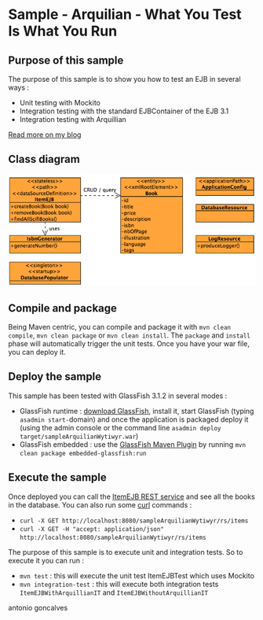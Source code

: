 # Sample - Arquilian - What You Test Is What You Run

## Purpose of this sample

The purpose of this sample is to show you how to test an EJB in several ways :

* Unit testing with Mockito
* Integration testing with the standard EJBContainer of the EJB 3.1
* Integration testing with Arquillian

[Read more on my blog](http://www.antoniogoncalves.org)

## Class diagram

![image](https://github.com/agoncal/agoncal-sample-arquilian/raw/master/01-wytiwyr/src/main/webapp/classdiag.png)

## Compile and package

Being Maven centric, you can compile and package it with `mvn clean compile`, `mvn clean package` or `mvn clean install`. The `package` and `install` phase will automatically trigger the unit tests. Once you have your war file, you can deploy it.

## Deploy the sample

This sample has been tested with GlassFish 3.1.2 in several modes :

* GlassFish runtime : [download GlassFish](http://glassfish.java.net/public/downloadsindex.html), install it, start GlassFish (typing `asadmin start-`domain) and once the application is packaged deploy it (using the admin console or the command line `asadmin deploy target/sampleArquilianWytiwyr.war`)
* GlassFish embedded : use the [GlassFish Maven Plugin](http://maven-glassfish-plugin.java.net/) by running `mvn clean package embedded-glassfish:run`

## Execute the sample

Once deployed you can call the [ItemEJB REST service](rs/items) and see all the books in the database. You can also run some [curl](http://curl.haxx.se/) commands :

* `curl -X GET http://localhost:8080/sampleArquilianWytiwyr/rs/items`
* `curl -X GET -H "accept: application/json" http://localhost:8080/sampleArquilianWytiwyr/rs/items`

The purpose of this sample is to execute unit and integration tests. So to execute it you can run :

* `mvn test` : this will execute the unit test ItemEJBTest which uses Mockito
* `mvn integration-test` : this will execute both integration tests `ItemEJBWithArquillianIT` and `ItemEJBWithoutArquillianIT`

<div class="footer">
        <span class="footerTitle"><span class="uc">a</span>ntonio <span class="uc">g</span>oncalves</span>
    </div>